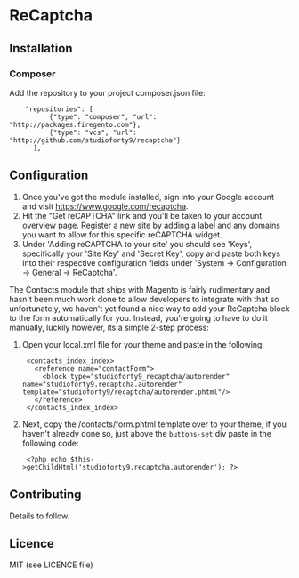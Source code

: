 # ReCaptcha

## Installation

### Composer

Add the repository to your project composer.json file:

        "repositories": [
              {"type": "composer", "url": "http://packages.firegento.com"},
              {"type": "vcs", "url": "http://github.com/studioforty9/recaptcha"}
          ],

## Configuration

1. Once you've got the module installed, sign into your Google account and visit https://www.google.com/recaptcha.
2. Hit the "Get reCAPTCHA" link and you'll be taken to your account overview page. Register a new site by adding a label and any domains you want to allow for this specific reCAPTCHA widget.
3. Under 'Adding reCAPTCHA to your site' you should see 'Keys', specifically your 'Site Key' and 'Secret Key', copy and paste both keys into their respective configuration fields under 'System -> Configuration -> General -> ReCaptcha'.

The Contacts module that ships with Magento is fairly rudimentary and hasn't been much work done to allow developers to integrate with that so unfortunately, we haven't yet found a nice way to add your ReCaptcha block to the form automatically for you. Instead, you're going to have to do it manually, luckily however, its a simple 2-step process:

1. Open your local.xml file for your theme and paste in the following:
    
        <contacts_index_index>
          <reference name="contactForm">
            <block type="studioforty9_recaptcha/autorender" name="studioforty9.recaptcha.autorender" template="studioforty9/recaptcha/autorender.phtml"/>
          </reference>
        </contacts_index_index>
    
2. Next, copy the /contacts/form.phtml template over to your theme, if you haven't already done so, just above the `buttons-set` div paste in the following code:

        <?php echo $this->getChildHtml('studioforty9.recaptcha.autorender'); ?>

## Contributing

Details to follow.

## Licence

MIT (see LICENCE file)